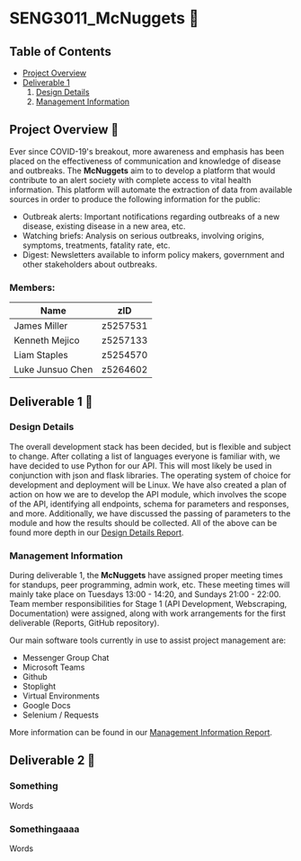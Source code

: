 # SENG3011_McNuggets 🐔
## Table of Contents
* [Project Overview](#projoverview)
* [Deliverable 1](#deliverable1)
  1. [Design Details](#designdetails)
  2. [Management Information](#maninfo)
## Project Overview 🍟 <a name="projoverview"></a>
Ever since COVID-19's breakout, more awareness and emphasis has been placed on the effectiveness of communication and knowledge of disease and outbreaks. The **McNuggets** aim to to develop a platform that would contribute to an alert society with complete access to vital health information. This platform will automate the extraction of data from available sources in order to produce the following information for the public:
* Outbreak alerts: Important notifications regarding outbreaks of a new disease, existing disease in a new area, etc.
* Watching briefs: Analysis on serious outbreaks, involving origins, symptoms, treatments, fatality rate, etc.
* Digest: Newsletters available to inform policy makers, government and other stakeholders about outbreaks.
### Members:
| Name               | zID      |
| ------------------ |----------|
| James Miller       | z5257531 |
| Kenneth Mejico     | z5257133 |
| Liam Staples       | z5254570 |
| Luke Junsuo Chen   | z5264602 |

## Deliverable 1 🍟 <a name="deliverable1"></a>
### Design Details <a name="designdetails"></a>
The overall development stack has been decided, but is flexible and subject to change. After collating a list of languages everyone is familiar with, we have decided to use Python for our API. This will most likely be used in conjunction with json and flask libraries. The operating system of choice for development and deployment will be Linux. We have also created a plan of action on how we are to develop the API module, which involves the scope of the API, identifying all endpoints, schema for parameters and responses, and more. Additionally, we have discussed the passing of parameters to the module and how the results should be collected. All of the above can be found more depth in our [Design Details Report](https://github.com/KennethMejico/SENG3011_McNuggets/blob/main/Reports/Design%20Details.md).

### Management Information <a name="maninfo"></a>
During deliverable 1, the **McNuggets** have assigned proper meeting times for standups, peer programming, admin work, etc. These meeting times will mainly take place on Tuesdays 13:00 - 14:20, and Sundays 21:00 - 22:00.
Team member responsibilities for Stage 1 (API Development, Webscraping, Documentation) were assigned, along with work arrangements for the first deliverable (Reports, GitHub repository). 

Our main software tools currently in use to assist project management are:
* Messenger Group Chat
* Microsoft Teams
* Github
* Stoplight
* Virtual Environments
* Google Docs
* Selenium / Requests

More information can be found in our [Management Information Report](https://github.com/KennethMejico/SENG3011_McNuggets/blob/main/Reports/Management%20Information.md).

## Deliverable 2 🍟 <a name="deliverable2"></a>
### Something
Words
### Somethingaaaa
Words
